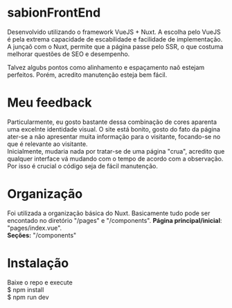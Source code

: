 # sabionFrontEnd
Desenvolvido utilizando o framework VueJS + Nuxt. 
A escolha pelo VueJS é pela extrema capacidade de escabilidade e facilidade de implementação. 
A junçaõ com o Nuxt, permite que a página passe pelo SSR, o que costuma melhorar questões de SEO e desempenho.

Talvez algubs pontos como alinhamento e espaçamento naõ estejam perfeitos. Porém, acredito manutenção esteja bem fácil.
  
# Meu feedback
Particularmente, eu gosto bastante dessa combinação de cores aparenta uma excelnte identidade visual. O site está bonito, gosto do fato da página ater-se a não apresentar muita informação para o visitante, focando-se no que é relevante ao visitante.  
Inicialmente,  mudaria nada por tratar-se de uma página "crua", acredito que qualquer interface vá mudando com o tempo de acordo com a observação. Por isso é crucial o código seja de fácil manutenção.  
  
  
# Organização
Foi utilizada a organização básica do Nuxt. 
Basicamente tudo pode ser encontado no diretório "/pages" e "/components".
**Página principal/inicial**: "pages/index.vue".  
**Seções:** "/components" 
  
# Instalação
Baixe o repo e execute  
$ npm install   
$ npm run dev  


